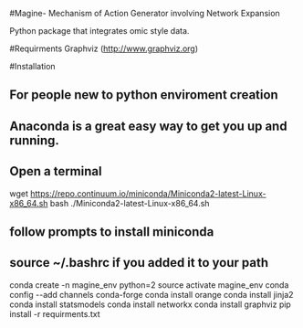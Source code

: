 #Magine- Mechanism of Action Generator involving Network Expansion

Python package that integrates omic style data.

#Requirments
Graphviz (http://www.graphviz.org)

#Installation
## For people new to python enviroment creation
## Anaconda is a great easy way to get you up and running.
## Open a terminal
wget https://repo.continuum.io/miniconda/Miniconda2-latest-Linux-x86_64.sh
bash ./Miniconda2-latest-Linux-x86_64.sh
## follow prompts to install miniconda
## source ~/.bashrc if you added it to your path
conda create -n magine_env python=2
source activate magine_env
conda config --add channels conda-forge
conda install orange
conda install jinja2
conda install statsmodels
conda install networkx
conda install graphviz
pip install -r requirments.txt